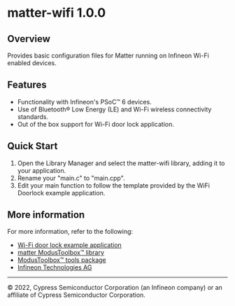 # matter-wifi 1.0.0

## Overview

Provides basic configuration files for Matter running on Infineon Wi-Fi enabled devices.

## Features

* Functionality with Infineon's PSoC&trade; 6 devices.
* Use of Bluetooth&reg; Low Energy (LE) and Wi-Fi wireless connectivity standards.
* Out of the box support for Wi-Fi door lock application.

## Quick Start

1. Open the Library Manager and select the matter-wifi library, adding it to your application.
2. Rename your "main.c" to "main.cpp".
3. Edit your main function to follow the template provided by the WiFi Doorlock example application.

## More information

For more information, refer to the following:

* [Wi-Fi door lock example application](https://github.com/Infineon/mtb-example-psoc6-matter-door-lock)
* [matter ModusToolbox&trade; library](https://github.com/Infineon/matter)
* [ModusToolbox&trade; tools package](https://www.infineon.com/cms/en/design-support/tools/sdk/modustoolbox-software)
* [Infineon Technologies AG](https://www.infineon.com)

---
© 2022, Cypress Semiconductor Corporation (an Infineon company) or an affiliate of Cypress Semiconductor Corporation.
